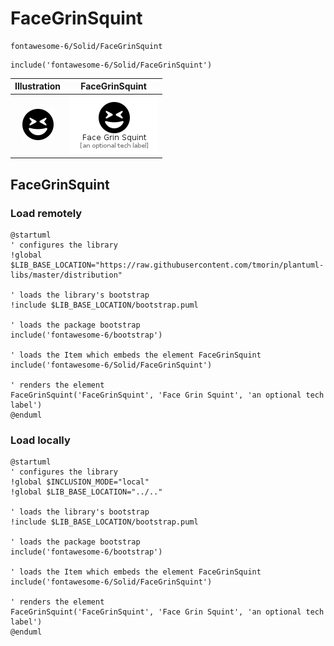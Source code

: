 # FaceGrinSquint


```text
fontawesome-6/Solid/FaceGrinSquint
```

```text
include('fontawesome-6/Solid/FaceGrinSquint')
```



| Illustration | FaceGrinSquint |
| :---: | :---: |
| ![illustration for Illustration](../../fontawesome-6/Solid/FaceGrinSquint.png) | ![illustration for FaceGrinSquint](../../fontawesome-6/Solid/FaceGrinSquint.Local.png) |




## FaceGrinSquint

### Load remotely
```plantuml
@startuml
' configures the library
!global $LIB_BASE_LOCATION="https://raw.githubusercontent.com/tmorin/plantuml-libs/master/distribution"

' loads the library's bootstrap
!include $LIB_BASE_LOCATION/bootstrap.puml

' loads the package bootstrap
include('fontawesome-6/bootstrap')

' loads the Item which embeds the element FaceGrinSquint
include('fontawesome-6/Solid/FaceGrinSquint')

' renders the element
FaceGrinSquint('FaceGrinSquint', 'Face Grin Squint', 'an optional tech label')
@enduml
```

### Load locally
```plantuml
@startuml
' configures the library
!global $INCLUSION_MODE="local"
!global $LIB_BASE_LOCATION="../.."

' loads the library's bootstrap
!include $LIB_BASE_LOCATION/bootstrap.puml

' loads the package bootstrap
include('fontawesome-6/bootstrap')

' loads the Item which embeds the element FaceGrinSquint
include('fontawesome-6/Solid/FaceGrinSquint')

' renders the element
FaceGrinSquint('FaceGrinSquint', 'Face Grin Squint', 'an optional tech label')
@enduml
```

